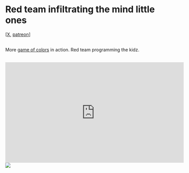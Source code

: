 # Red team infiltrating the mind little ones 

<div class="container">
[<a href="https://x.com/lcordier_x" target="_blank">X</a>,
<a href="https://www.patreon.com/louiscordier" target="_blank">patreon</a>]
</div>
<br/>

More <a href="https://www.louiscordier.com/the_3_book_of_louis/#game-of-colors">game of colors</a> in action.
Red team programming the kidz.

<br/>

<iframe width="560" height="315" src="https://www.youtube.com/embed/PBwPw7ck4eU?si=5GrpdTFL2i-Jl74C" title="YouTube video player" frameborder="0" allow="accelerometer; autoplay; clipboard-write; encrypted-media; gyroscope; picture-in-picture; web-share" referrerpolicy="strict-origin-when-cross-origin" allowfullscreen></iframe>

<br/>

<img src="https://louiscordier.com/fin.jpg?blog=20250113">
